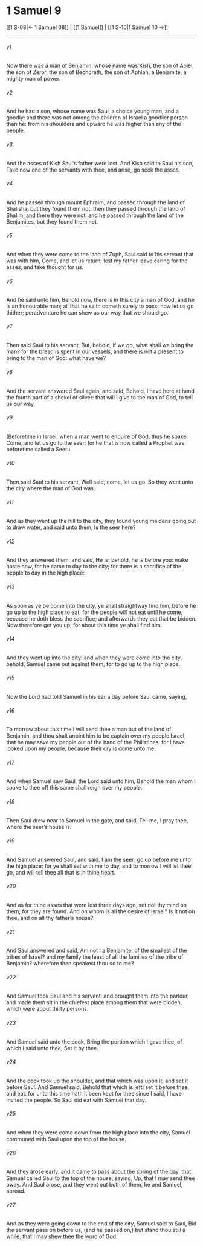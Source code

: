 # 1 Samuel 9

[[1 S-08|← 1 Samuel 08]] | [[1 Samuel]] | [[1 S-10|1 Samuel 10 →]]
***

###### v1
Now there was a man of Benjamin, whose name was Kish, the son of Abiel, the son of Zeror, the son of Bechorath, the son of Aphiah, a Benjamite, a mighty man of power.
###### v2
And he had a son, whose name was Saul, a choice young man, and a goodly: and there was not among the children of Israel a goodlier person than he: from his shoulders and upward he was higher than any of the people.
###### v3
And the asses of Kish Saul’s father were lost. And Kish said to Saul his son, Take now one of the servants with thee, and arise, go seek the asses.
###### v4
And he passed through mount Ephraim, and passed through the land of Shalisha, but they found them not: then they passed through the land of Shalim, and there they were not: and he passed through the land of the Benjamites, but they found them not.
###### v5
And when they were come to the land of Zuph, Saul said to his servant that was with him, Come, and let us return; lest my father leave caring for the asses, and take thought for us.
###### v6
And he said unto him, Behold now, there is in this city a man of God, and he is an honourable man; all that he saith cometh surely to pass: now let us go thither; peradventure he can shew us our way that we should go.
###### v7
Then said Saul to his servant, But, behold, if we go, what shall we bring the man? for the bread is spent in our vessels, and there is not a present to bring to the man of God: what have we?
###### v8
And the servant answered Saul again, and said, Behold, I have here at hand the fourth part of a shekel of silver: that will I give to the man of God, to tell us our way.
###### v9
(Beforetime in Israel, when a man went to enquire of God, thus he spake, Come, and let us go to the seer: for he that is now called a Prophet was beforetime called a Seer.)
###### v10
Then said Saul to his servant, Well said; come, let us go. So they went unto the city where the man of God was.
###### v11
And as they went up the hill to the city, they found young maidens going out to draw water, and said unto them, Is the seer here?
###### v12
And they answered them, and said, He is; behold, he is before you: make haste now, for he came to day to the city; for there is a sacrifice of the people to day in the high place:
###### v13
As soon as ye be come into the city, ye shall straightway find him, before he go up to the high place to eat: for the people will not eat until he come, because he doth bless the sacrifice; and afterwards they eat that be bidden. Now therefore get you up; for about this time ye shall find him.
###### v14
And they went up into the city: and when they were come into the city, behold, Samuel came out against them, for to go up to the high place.
###### v15
Now the Lord had told Samuel in his ear a day before Saul came, saying,
###### v16
To morrow about this time I will send thee a man out of the land of Benjamin, and thou shalt anoint him to be captain over my people Israel, that he may save my people out of the hand of the Philistines: for I have looked upon my people, because their cry is come unto me.
###### v17
And when Samuel saw Saul, the Lord said unto him, Behold the man whom I spake to thee of! this same shall reign over my people.
###### v18
Then Saul drew near to Samuel in the gate, and said, Tell me, I pray thee, where the seer’s house is.
###### v19
And Samuel answered Saul, and said, I am the seer: go up before me unto the high place; for ye shall eat with me to day, and to morrow I will let thee go, and will tell thee all that is in thine heart.
###### v20
And as for thine asses that were lost three days ago, set not thy mind on them; for they are found. And on whom is all the desire of Israel? Is it not on thee, and on all thy father’s house?
###### v21
And Saul answered and said, Am not I a Benjamite, of the smallest of the tribes of Israel? and my family the least of all the families of the tribe of Benjamin? wherefore then speakest thou so to me?
###### v22
And Samuel took Saul and his servant, and brought them into the parlour, and made them sit in the chiefest place among them that were bidden, which were about thirty persons.
###### v23
And Samuel said unto the cook, Bring the portion which I gave thee, of which I said unto thee, Set it by thee.
###### v24
And the cook took up the shoulder, and that which was upon it, and set it before Saul. And Samuel said, Behold that which is left! set it before thee, and eat: for unto this time hath it been kept for thee since I said, I have invited the people. So Saul did eat with Samuel that day.
###### v25
And when they were come down from the high place into the city, Samuel communed with Saul upon the top of the house.
###### v26
And they arose early: and it came to pass about the spring of the day, that Samuel called Saul to the top of the house, saying, Up, that I may send thee away. And Saul arose, and they went out both of them, he and Samuel, abroad.
###### v27
And as they were going down to the end of the city, Samuel said to Saul, Bid the servant pass on before us, (and he passed on,) but stand thou still a while, that I may shew thee the word of God. 
